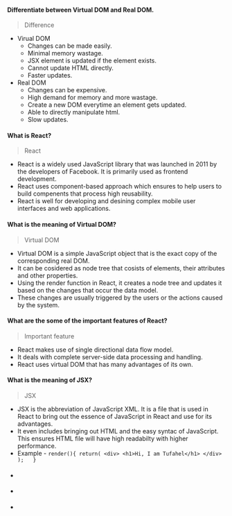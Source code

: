 #### Differentiate between Virtual DOM and Real DOM.
> Difference
  - Virual DOM
    - Changes can be made easily.
    - Minimal memory wastage.
    - JSX element is updated if the element exists.
    - Cannot update HTML directly.
    - Faster updates.
  - Real DOM
    - Changes can be expensive.
    - High demand for memory and more wastage.
    - Create a new DOM everytime an element gets updated.
    - Able to directly manipulate html.
    - Slow updates.

#### What is React?
> React
  - React is a widely used JavaScript library that was launched in 2011 by the developers of Facebook. It is primarily used as frontend development.
  - React uses component-based approach which ensures to help users to build compenents that process high reusability.
  - React is well for developing and desining complex mobile user interfaces and web applications.

#### What is the meaning of Virtual DOM?
> Virtual DOM
  - Virtual DOM is a simple JavaScript object that is the exact copy of the corresponding real DOM.
  - It can be cosidered as node tree that cosists of elements, their attributes and other properties.
  - Using the render function in React, it creates a node tree and updates it based on the changes that occur the data model.
  - These changes are usually triggered by the users or the actions caused by the system.

#### What are the some of the important features of React?
> Important feature
  - React makes use of single directional data flow model.
  - It deals with complete server-side data processing and handling.
  - React uses virtual DOM that has many advantages of its own.

#### What is the meaning of JSX?
> JSX
  - JSX is the abbreviation of JavaScript XML. It is a file that is used in React to bring out the essence of JavaScript in React and use for its advantages.
  - It even includes bringing out HTML and the easy syntac of JavaScript. This ensures HTML file will have high readabilty with higher performance.
  - Example - `render(){
                        return(
                          <div>
                            <h1>Hi, I am Tufahel</h1>
                          </div>
                          );  
                        }`

#### 
> 
  - 

#### 
> 
  - 

#### 
> 
  - 